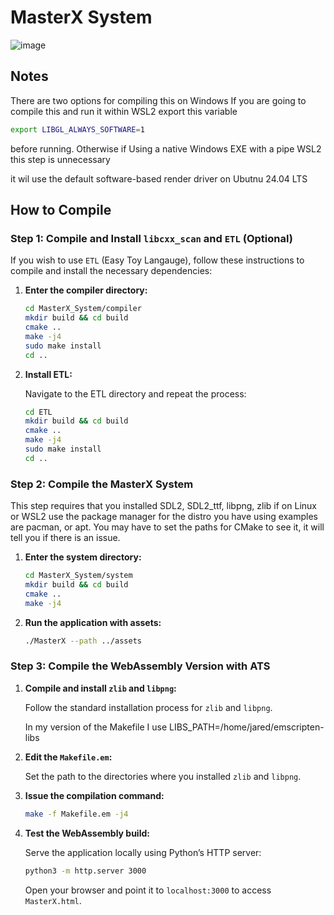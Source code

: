 # MasterX System

![image](https://github.com/user-attachments/assets/f12969a1-a434-4e5d-acf8-5d2c32d50b7c)

## Notes ##
There are two options for compiling this on Windows
If you are going to compile this and run it within WSL2 export this variable

```bash
export LIBGL_ALWAYS_SOFTWARE=1
```

before running. Otherwise if Using a native Windows EXE with a pipe WSL2 this step is unnecessary
 

it wil  use the default software-based render driver on Ubutnu 24.04 LTS

## How to Compile

### Step 1: Compile and Install `libcxx_scan` and `ETL` (Optional)

If you wish to use `ETL` (Easy Toy Langauge), follow these instructions to compile and install the necessary dependencies:

1. **Enter the compiler directory:**

    ```bash
    cd MasterX_System/compiler
    mkdir build && cd build
    cmake ..
    make -j4
    sudo make install
    cd ..
    ```

2. **Install ETL:**

    Navigate to the ETL directory and repeat the process:

    ```bash
    cd ETL
    mkdir build && cd build
    cmake ..
    make -j4
    sudo make install
    cd ..
    ```

### Step 2: Compile the MasterX System

This step requires that you installed SDL2, SDL2_ttf, libpng, zlib
if on Linux or WSL2 use the package manager for the distro you have using examples are pacman, or apt.
You may have to set the paths for CMake to see it, it will tell you if there is an issue.

1. **Enter the system directory:**

    ```bash
    cd MasterX_System/system
    mkdir build && cd build
    cmake ..
    make -j4
    ```

2. **Run the application with assets:**

    ```bash
    ./MasterX --path ../assets
    ```

### Step 3: Compile the WebAssembly Version with ATS

1. **Compile and install `zlib` and `libpng`:**

    Follow the standard installation process for `zlib` and `libpng`.

   In my version of the Makefile I use LIBS_PATH=/home/jared/emscripten-libs
   
3. **Edit the `Makefile.em`:**

    Set the path to the directories where you installed `zlib` and `libpng`.

4. **Issue the compilation command:**

    ```bash
    make -f Makefile.em -j4
    ```

5. **Test the WebAssembly build:**

    Serve the application locally using Python’s HTTP server:

    ```bash
    python3 -m http.server 3000
    ```

    Open your browser and point it to `localhost:3000` to access `MasterX.html`.


   

